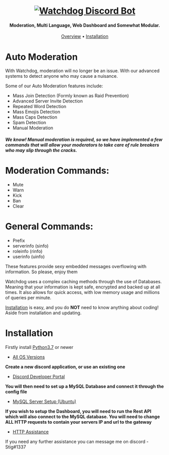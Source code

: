 <h1 align="center">
  <br>
  <a href="https://github.com/No1IrishStig/Watchdog_Discord_Bot"><img src="https://cdn.no1irishstig.co.uk/aplb3.png" alt="Watchdog Discord Bot"></a>
</h1>

<h4 align="center">Moderation, Multi Language, Web Dashboard and Somewhat Modular.</h4>

<p align="center">
  <a href="#overview">Overview</a>
  •
  <a href="#installation">Installation</a>
</p>

# Auto Moderation

<p>With Watchdog, moderation will no longer be an issue. With our advanced systems to detect anyone who may cause a nuisance.</p>

Some of our Auto Moderation features include:

<ul>
  <li>Mass Join Detection (Formly known as Raid Prevention)</li>
  <li>Advanced Server Invite Detection</li>
  <li>Repeated Word Detection</li>
  <li>Mass Emojis Detection</li>
  <li>Mass Caps Detection</li>
  <li>Spam Detection</li>
  <li>Manual Moderation</li>
  </ul>

<h5>We know! Manual moderation is required, so we have implemented a few commands that will allow your moderators to take care of rule breakers who may slip through the cracks. </h5>

# Moderation Commands:

<ul>
  <li>Mute</li>
  <li>Warn</li>
  <li>Kick</li>
  <li>Ban</li>
  <li>Clear</li>
 </ul>

# General Commands:

<ul>
  <li>Prefix</li>
  <li>serverinfo (sinfo)</li>
  <li>roleinfo (rinfo)</li>
  <li>userinfo (uinfo)</li>
 </ul>
  
<p>These features provide sexy embedded messages overflowing with information. So please, enjoy them <p>

<p>Watchdog uses a complex caching methods through the use of Databases. Meaning that your information is kept safe, encrypted and backed up at all times. It also allows for quick access, with low memory usage and millions of queries per minute.<p>

[Installation](#installation) is easy, and you do **NOT** need to know anything about coding! Aside
from installation and updating.

# Installation

Firstly install [Python3.7](https://www.python.org/downloads/) or newer

- [All OS Versions](https://pypi.org/project/discord.py/)

**Create a new discord application, or use an existing one**

- [Discord Developer Portal](https://discordapp.com/developers/applications/)

**You will then need to set up a MySQL Database and connect it through the config file**

- [MySQL Server Setup (Ubuntu)](https://www.digitalocean.com/community/tutorials/how-to-install-mysql-on-ubuntu-18-04)

**If you wish to setup the Dashboard, you will need to run the Rest API which will also connect to the MySQL database. You will need to change ALL HTTP requests to contain your servers IP and url to the gateway**

- [HTTP Assistance](https://docs.aiohttp.org/en/stable/)

If you need any further assistance you can message me on discord - Stig#1337
